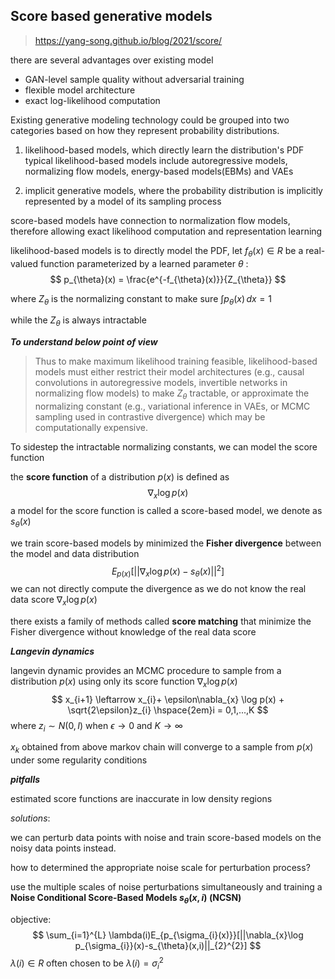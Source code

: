 ## Score based generative models
> https://yang-song.github.io/blog/2021/score/

there are several advantages over existing model
- GAN-level sample quality without adversarial training
- flexible model architecture 
- exact log-likelihood computation

Existing generative modeling technology could be grouped into two categories based on how they represent probability 
distributions.
1. likelihood-based models, which directly learn the distribution's PDF 
typical likelihood-based models include autoregressive models, normalizing flow models, energy-based models(EBMs) and VAEs
   
2. implicit generative models, where the probability distribution is implicitly represented by a model of its sampling process


score-based models have connection to normalization flow models, therefore allowing exact likelihood computation and representation learning





likelihood-based models is to directly model the PDF, let $f_{\theta}(x)\in R$ be a real-valued function parameterized by a learned parameter $\theta$ :
$$
p_{\theta}(x) = \frac{e^{-f_{\theta}(x)}}{Z_{\theta}}
$$


where $Z_{\theta}$ is the normalizing constant to make sure $\int p_{\theta}(x)\,dx=1$



while the $Z_{\theta}$ is always intractable 

***To understand below point of view***

> Thus to make maximum likelihood training feasible, likelihood-based models must either restrict their model architectures (e.g., causal convolutions in autoregressive models, invertible networks in normalizing flow models) to make $Z_{\theta}$ tractable, or approximate the normalizing constant (e.g., variational inference in VAEs, or MCMC sampling used in contrastive divergence) which may be computationally expensive.



To sidestep the intractable normalizing constants, we can model the score function 

the **score function** of a distribution $p(x)$ is defined as 
$$
\nabla_{x}\log p(x)
$$
a model for the score function is called a score-based model, we denote as $s_{\theta}(x)$



we train score-based models by minimized the **Fisher divergence** between the model and data distribution
$$
E_{p(x)}[||\nabla_{x}\log p(x)-s_{\theta}(x)||^2]
$$
we can not directly compute the divergence as we do not know the real data score $\nabla_{x}\log p(x)$



there exists a family of methods called **score matching**  that minimize the Fisher divergence without knowledge of the real data score 



***Langevin dynamics*** 

langevin dynamic provides an MCMC procedure to sample from a distribution $p(x)$ using only its score function $\nabla_{x}\log p(x)$ 
$$
x_{i+1} \leftarrow x_{i}+ \epsilon\nabla_{x} \log p(x) + \sqrt{2\epsilon}z_{i} \hspace{2em}i = 0,1,...,K
$$
where $z_{i} \sim N(0,I)$ when $\epsilon \rightarrow 0$ and $K \rightarrow \infty$ 

$x_{k}$ obtained from above markov chain will converge to a sample from $p(x)$ under some regularity conditions





***pitfalls***

estimated score functions are inaccurate in low density regions

*solutions*:

we can perturb data points with noise and train score-based models on the noisy data points instead.

how to determined the appropriate noise scale for perturbation process?

use the multiple scales of noise perturbations simultaneously  and training a **Noise Conditional Score-Based Models $s_{\theta}(x,i)$ (NCSN)**

objective:
$$
\sum_{i=1}^{L} \lambda(i)E_{p_{\sigma_{i}(x)}}[||\nabla_{x}\log p_{\sigma_{i}}(x)-s_{\theta}(x,i)||_{2}^{2}]
$$
$\lambda(i) \in R$ often chosen  to be $\lambda(i) = \sigma_{i}^{2}$

